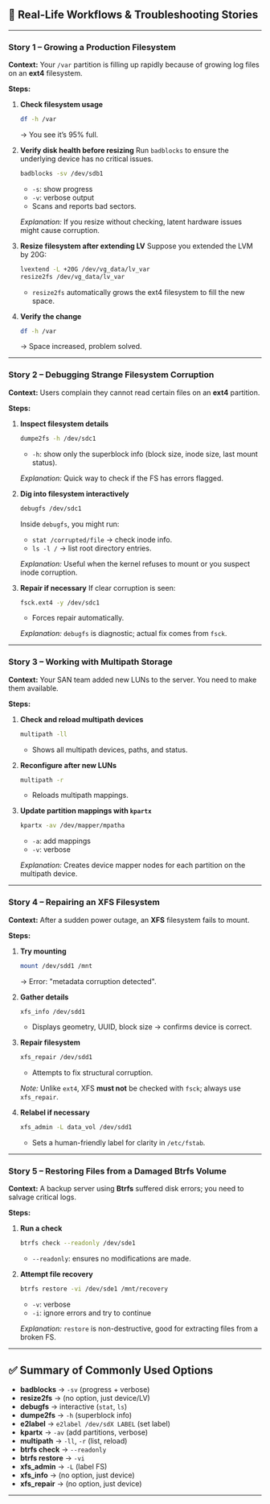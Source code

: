 ## 📘 Real-Life Workflows & Troubleshooting Stories

---

### **Story 1 – Growing a Production Filesystem**

**Context:**
Your `/var` partition is filling up rapidly because of growing log files on an **ext4** filesystem.

**Steps:**

1. **Check filesystem usage**

   ```bash
   df -h /var
   ```

   → You see it’s 95% full.

2. **Verify disk health before resizing**
   Run `badblocks` to ensure the underlying device has no critical issues.

   ```bash
   badblocks -sv /dev/sdb1
   ```

   * `-s`: show progress
   * `-v`: verbose output
   * Scans and reports bad sectors.

   *Explanation:* If you resize without checking, latent hardware issues might cause corruption.

3. **Resize filesystem after extending LV**
   Suppose you extended the LVM by 20G:

   ```bash
   lvextend -L +20G /dev/vg_data/lv_var
   resize2fs /dev/vg_data/lv_var
   ```

   * `resize2fs` automatically grows the ext4 filesystem to fill the new space.

4. **Verify the change**

   ```bash
   df -h /var
   ```

   → Space increased, problem solved.

---

### **Story 2 – Debugging Strange Filesystem Corruption**

**Context:**
Users complain they cannot read certain files on an **ext4** partition.

**Steps:**

1. **Inspect filesystem details**

   ```bash
   dumpe2fs -h /dev/sdc1
   ```

   * `-h`: show only the superblock info (block size, inode size, last mount status).

   *Explanation:* Quick way to check if the FS has errors flagged.

2. **Dig into filesystem interactively**

   ```bash
   debugfs /dev/sdc1
   ```

   Inside `debugfs`, you might run:

   * `stat /corrupted/file` → check inode info.
   * `ls -l /` → list root directory entries.

   *Explanation:* Useful when the kernel refuses to mount or you suspect inode corruption.

3. **Repair if necessary**
   If clear corruption is seen:

   ```bash
   fsck.ext4 -y /dev/sdc1
   ```

   * Forces repair automatically.

   *Explanation:* `debugfs` is diagnostic; actual fix comes from `fsck`.

---

### **Story 3 – Working with Multipath Storage**

**Context:**
Your SAN team added new LUNs to the server. You need to make them available.

**Steps:**

1. **Check and reload multipath devices**

   ```bash
   multipath -ll
   ```

   * Shows all multipath devices, paths, and status.

2. **Reconfigure after new LUNs**

   ```bash
   multipath -r
   ```

   * Reloads multipath mappings.

3. **Update partition mappings with `kpartx`**

   ```bash
   kpartx -av /dev/mapper/mpatha
   ```

   * `-a`: add mappings
   * `-v`: verbose

   *Explanation:* Creates device mapper nodes for each partition on the multipath device.

---

### **Story 4 – Repairing an XFS Filesystem**

**Context:**
After a sudden power outage, an **XFS** filesystem fails to mount.

**Steps:**

1. **Try mounting**

   ```bash
   mount /dev/sdd1 /mnt
   ```

   → Error: "metadata corruption detected".

2. **Gather details**

   ```bash
   xfs_info /dev/sdd1
   ```

   * Displays geometry, UUID, block size → confirms device is correct.

3. **Repair filesystem**

   ```bash
   xfs_repair /dev/sdd1
   ```

   * Attempts to fix structural corruption.

   *Note:* Unlike `ext4`, XFS **must not** be checked with `fsck`; always use `xfs_repair`.

4. **Relabel if necessary**

   ```bash
   xfs_admin -L data_vol /dev/sdd1
   ```

   * Sets a human-friendly label for clarity in `/etc/fstab`.

---

### **Story 5 – Restoring Files from a Damaged Btrfs Volume**

**Context:**
A backup server using **Btrfs** suffered disk errors; you need to salvage critical logs.

**Steps:**

1. **Run a check**

   ```bash
   btrfs check --readonly /dev/sde1
   ```

   * `--readonly`: ensures no modifications are made.

2. **Attempt file recovery**

   ```bash
   btrfs restore -vi /dev/sde1 /mnt/recovery
   ```

   * `-v`: verbose
   * `-i`: ignore errors and try to continue

   *Explanation:* `restore` is non-destructive, good for extracting files from a broken FS.

---

## ✅ Summary of Commonly Used Options

* **badblocks** → `-sv` (progress + verbose)
* **resize2fs** → (no option, just device/LV)
* **debugfs** → interactive (`stat`, `ls`)
* **dumpe2fs** → `-h` (superblock info)
* **e2label** → `e2label /dev/sdX LABEL` (set label)
* **kpartx** → `-av` (add partitions, verbose)
* **multipath** → `-ll`, `-r` (list, reload)
* **btrfs check** → `--readonly`
* **btrfs restore** → `-vi`
* **xfs\_admin** → `-L` (label FS)
* **xfs\_info** → (no option, just device)
* **xfs\_repair** → (no option, just device)

---
